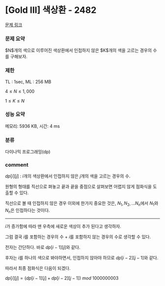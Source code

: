 # [Gold III] 색상환 - 2482

[문제 링크](https://www.acmicpc.net/problem/2482)

### 문제 요약

<p> $N$개의 색으로 이루어진 색상환에서 인접하지 않은 $K$개의 색을 고르는 경우의 수를 구해보자. </p>

### 제한

TL : 1sec, ML : 256 MB

$4 ≤ N ≤ 1,000$

$1 ≤ K ≤ N$

### 성능 요약

메모리: 5936 KB, 시간: 4 ms

### 분류

다이나믹 프로그래밍(dp)

### comment

$dp[i][j]$ : $i$개의 색상환에서 인접하지 않은 $j$개의 색을 고르는 경우의 수.

원형의 형태를 직선으로 펴놓고 끝과 끝을 중점으로 살펴보면 어렵지 않게 점화식을 도출할 수 있다.

직선으로 볼 때 인접하지 않은 경우 이외에 한가지 중요한 것은, $N_1, N_2, ... N_n$에서 $N_1$와 $N_n$은 인접하다는 것이다.

-----------------------------------------------------------------------------------------------------------------------------------------------------------------------

$i$가 증가함에 따라 맨 우측에 새로운 색상이 추가 된다고 생각하자.

그럼 결국 $i$를 포함하는 경우의 수 + $i$를 포함하지 않는 경우의 수로 생각할 수 있다.

전자는 간단하다. 바로 $dp[i - 1][j]$와 같다.

후자는 $i$를 하나의 색으로 봐야하면서, 인접하지 않아야 하므로 $dp[i - 2][j - 1]$와 같다.

따라서 최종 점화식은 다음이 되겠다.

$dp[i][j] = (dp[i - 1][j] + dp[i - 2][j - 1])$ $mod$ $1000000003$

